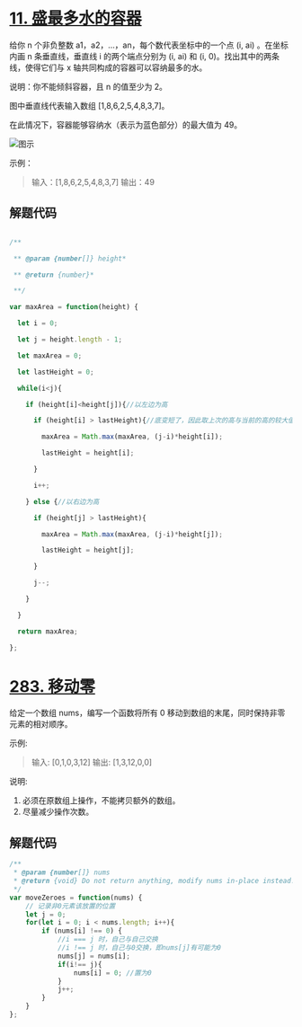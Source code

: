 # [11. 盛最多水的容器](https://leetcode-cn.com/problems/container-with-most-water/)

给你 n 个非负整数 a1，a2，...，an，每个数代表坐标中的一个点 (i, ai) 。在坐标内画 n 条垂直线，垂直线 i 的两个端点分别为 (i, ai) 和 (i, 0)。找出其中的两条线，使得它们与 x 轴共同构成的容器可以容纳最多的水。

说明：你不能倾斜容器，且 n 的值至少为 2。

图中垂直线代表输入数组 [1,8,6,2,5,4,8,3,7]。

在此情况下，容器能够容纳水（表示为蓝色部分）的最大值为 49。

![图示](https://aliyun-lc-upload.oss-cn-hangzhou.aliyuncs.com/aliyun-lc-upload/uploads/2018/07/25/question_11.jpg)


示例：

> 输入：[1,8,6,2,5,4,8,3,7]
> 输出：49

## 解题代码

```JavaScript

/**

 ** @param {number[]} height*

 ** @return {number}*

 **/

var maxArea = function(height) {

  let i = 0;

  let j = height.length - 1;

  let maxArea = 0;

  let lastHeight = 0;

  while(i<j){

    if (height[i]<height[j]){//以左边为高

      if (height[i] > lastHeight){//底变短了，因此取上次的高与当前的高的较大值

        maxArea = Math.max(maxArea, (j-i)*height[i]);

        lastHeight = height[i];

      }

      i++;

    } else {//以右边为高

      if (height[j] > lastHeight){

        maxArea = Math.max(maxArea, (j-i)*height[j]);

        lastHeight = height[j];

      }

      j--;

    }

  }

  return maxArea;

};

```



# [283. 移动零](https://leetcode-cn.com/problems/move-zeroes/)

给定一个数组 nums，编写一个函数将所有 0 移动到数组的末尾，同时保持非零元素的相对顺序。

示例:

> 输入: [0,1,0,3,12]
> 输出: [1,3,12,0,0]

说明:

1. 必须在原数组上操作，不能拷贝额外的数组。
2. 尽量减少操作次数。

## 解题代码

``` JavaScript
/**
 * @param {number[]} nums
 * @return {void} Do not return anything, modify nums in-place instead.
 */
var moveZeroes = function(nums) {
    // 记录非0元素该放置的位置
    let j = 0;
    for(let i = 0; i < nums.length; i++){
        if (nums[i] !== 0) {
            //i === j 时，自己与自己交换
            //i !== j 时，自己与0交换，即nums[j]有可能为0
            nums[j] = nums[i];
            if(i!== j){
                nums[i] = 0; //置为0
            }
            j++;
        }
    }
};
```